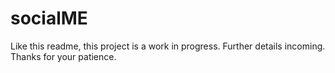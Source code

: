 # socialME
Like this readme, this project is a work in progress. Further details incoming. Thanks for your patience. 
